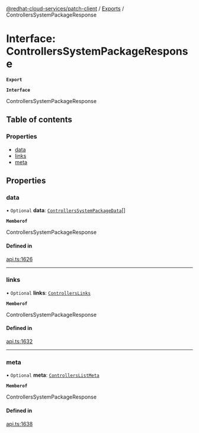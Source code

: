 [@redhat-cloud-services/patch-client](../README.md) / [Exports](../modules.md) / ControllersSystemPackageResponse

# Interface: ControllersSystemPackageResponse

**`Export`**

**`Interface`**

ControllersSystemPackageResponse

## Table of contents

### Properties

- [data](ControllersSystemPackageResponse.md#data)
- [links](ControllersSystemPackageResponse.md#links)
- [meta](ControllersSystemPackageResponse.md#meta)

## Properties

### data

• `Optional` **data**: [`ControllersSystemPackageData`](ControllersSystemPackageData.md)[]

**`Memberof`**

ControllersSystemPackageResponse

#### Defined in

[api.ts:1626](https://github.com/RedHatInsights/javascript-clients/blob/master/packages/patch/api.ts#L1626)

___

### links

• `Optional` **links**: [`ControllersLinks`](ControllersLinks.md)

**`Memberof`**

ControllersSystemPackageResponse

#### Defined in

[api.ts:1632](https://github.com/RedHatInsights/javascript-clients/blob/master/packages/patch/api.ts#L1632)

___

### meta

• `Optional` **meta**: [`ControllersListMeta`](ControllersListMeta.md)

**`Memberof`**

ControllersSystemPackageResponse

#### Defined in

[api.ts:1638](https://github.com/RedHatInsights/javascript-clients/blob/master/packages/patch/api.ts#L1638)
